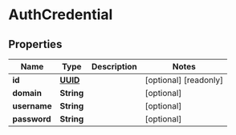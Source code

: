 

# AuthCredential

## Properties

Name | Type | Description | Notes
------------ | ------------- | ------------- | -------------
**id** | [**UUID**](UUID.md) |  |  [optional] [readonly]
**domain** | **String** |  |  [optional]
**username** | **String** |  |  [optional]
**password** | **String** |  |  [optional]



